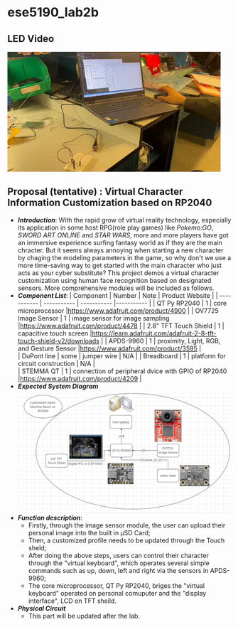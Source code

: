 # ese5190_lab2b
## LED Video
![image](https://github.com/IndigoQuadratic/ese5190lab2b/blob/ff860f84c2d0287caa6c203fdff19601a3aac6cc/lab2b_led.gif)
## Proposal (tentative) : Virtual Character Information Customization based on RP2040
- ***Introduction***: With the rapid grow of virtual reality technology, especially its application in some host RPG(role play games) like *Pokemo:GO*, *SWORD ART ONLINE* and *STAR WARS*, more and more players have got an immersive experience surfing fantasy world as if they are the main chracter. But it seems always annoying when starting a new character by chaging the modeling parameters in the game, so why don't we use a more time-saving way to get started with the main character who just acts as your cyber substitute? This project demos a virtual character customization using human face recognition based on designated sensors. More comprehensive modules will be included as follows.
- ***Component List***:
  | Component         | Number      |                     Note                   |       Product Website |
  | -----------       | ----------- | -----------                                |-----------                                                           |
  | QT Py RP2040      | 1           | core microprocessor                        |https://www.adafruit.com/product/4900                                 |
  | OV7725 Image Sensor   | 1           | image sensor for image sampling        |https://www.adafruit.com/product/4478                                 |
  | 2.8" TFT Touch Shield   | 1           | capacitive touch screen              |https://learn.adafruit.com/adafruit-2-8-tft-touch-shield-v2/downloads |
  | APDS-9960         | 1           | proximity, Light, RGB, and Gesture Sensor  |https://www.adafruit.com/product/3595                                 |                
  | DuPont line       | some        | jumper wire                                |   N/A                                                                |
  | Breadboard        | 1           | platform for circuit construction          |   N/A                                                                |  
  | STEMMA QT         | 1           | connection of peripheral dvice with GPIO of RP2040   |https://www.adafruit.com/product/4209                       |
- ***Expected System Diagram***
  ![image](https://github.com/IndigoQuadratic/ese5190lab2b/blob/a8418466693c918ccbf7a03e4dedd450b8baa771/SCHEMATIC.jpg)
- ***Function description***:
  - Firstly, through the image sensor module, the user can upload their personal image into the built in μSD Card;
  - Then, a customized profile needs to be updated through the Touch sheld;
  - After doing the above steps, users can control their character through the "virtual keyboard", which operates several simple commands such as up, down, left and right via the sensors in APDS-9960;
  - The core microprocessor, QT Py RP2040, briges the "virtual keyboard" operated on personal comuputer and the "display interface", LCD on TFT sheild.
- ***Physical Circuit***
  - This part will be  updated after the lab.



  
  
